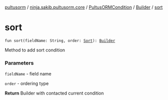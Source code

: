 [pultusorm](../../../index.md) / [ninja.sakib.pultusorm.core](../../index.md) / [PultusORMCondition](../index.md) / [Builder](index.md) / [sort](.)

# sort

`fun sort(fieldName: String, order: `[`Sort`](../../-pultus-o-r-m-query/-sort/index.md)`): `[`Builder`](index.md)

Method to add sort condition

### Parameters

`fieldName` - field name

`order` - ordering type

**Return**
Builder with contacted current condition

